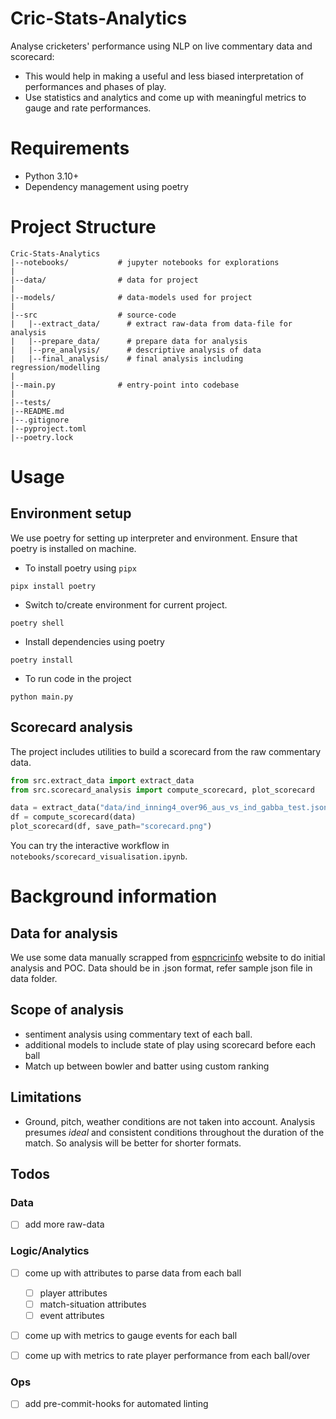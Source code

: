Cric-Stats-Analytics
====================

Analyse cricketers' performance using NLP on live commentary data and scorecard:
* This would help in making a useful and less biased interpretation of performances and  phases of play. 
* Use statistics and analytics and come up with meaningful metrics to gauge and rate performances.

# Requirements
* Python 3.10+
* Dependency management using poetry

# Project Structure
```
Cric-Stats-Analytics
|--notebooks/           # jupyter notebooks for explorations
|
|--data/                # data for project
|
|--models/              # data-models used for project
|
|--src                  # source-code
|   |--extract_data/      # extract raw-data from data-file for analysis
|   |--prepare_data/      # prepare data for analysis
|   |--pre_analysis/      # descriptive analysis of data
|   |--final_analysis/    # final analysis including regression/modelling
|
|--main.py              # entry-point into codebase
|
|--tests/              
|--README.md        
|--.gitignore
|--pyproject.toml
|--poetry.lock

```
# Usage
## Environment setup
We use poetry for setting up interpreter and environment. Ensure that poetry is installed on machine.

* To install poetry using `pipx`
```shell
pipx install poetry
```
* Switch to/create environment for current project.
```shell
poetry shell
```
* Install dependencies using poetry
```shell
poetry install
```

* To run code in the project
```shell
python main.py
```

## Scorecard analysis
The project includes utilities to build a scorecard from the raw commentary data.

```python
from src.extract_data import extract_data
from src.scorecard_analysis import compute_scorecard, plot_scorecard

data = extract_data("data/ind_inning4_over96_aus_vs_ind_gabba_test.json")
df = compute_scorecard(data)
plot_scorecard(df, save_path="scorecard.png")
```

You can try the interactive workflow in `notebooks/scorecard_visualisation.ipynb`.

# Background information

## Data for analysis
We use some data manually scrapped from [espncricinfo](www.espncricinfo.com) website to do initial analysis and POC.
Data should be in .json format, refer sample json file in data folder.

## Scope of analysis
* sentiment analysis using commentary text of each ball. 
* additional models to include state of play using scorecard before each ball
* Match up between bowler and batter using custom ranking

## Limitations
* Ground, pitch, weather conditions are not taken into account. Analysis presumes _ideal_ and consistent conditions throughout the duration of the match. So analysis will be better for shorter formats.


## Todos

### Data
- [ ] add more raw-data

### Logic/Analytics
- [ ] come up with attributes to parse data from each ball
  - [ ] player attributes
  - [ ] match-situation attributes
  - [ ] event attributes
- [ ] come up with metrics to gauge events for each ball
- [ ] come up with metrics to rate player performance from each ball/over


### Ops
* [ ] add pre-commit-hooks for automated linting